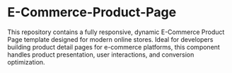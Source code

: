 # E-Commerce-Product-Page
This repository contains a fully responsive, dynamic E-Commerce Product Page template designed for modern online stores. Ideal for developers building product detail pages for e-commerce platforms, this component handles product presentation, user interactions, and conversion optimization.

